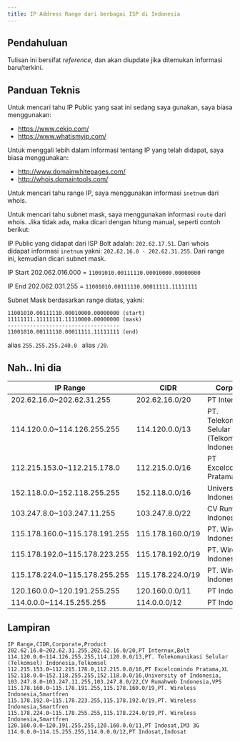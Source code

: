 ```yaml
---
title: IP Address Range dari berbagai ISP di Indonesia
---
```


## Pendahuluan

Tulisan ini bersifat *reference*, dan akan diupdate jika ditemukan informasi baru/terkini. 

## Panduan Teknis

Untuk mencari tahu IP Public yang saat ini sedang saya gunakan, saya biasa menggunakan:

 - https://www.cekip.com/
 - https://www.whatismyip.com/

Untuk menggali lebih dalam informasi tentang IP yang telah didapat, saya biasa menggunakan:

 - http://www.domainwhitepages.com/
 - http://whois.domaintools.com/
 
Untuk mencari tahu range IP, saya menggunakan informasi `inetnum` dari whois. 

Untuk mencari tahu subnet mask, saya menggunakan informasi `route` dari whois. Jika tidak ada, maka dicari dengan hitung manual, seperti contoh berikut:

IP Public yang didapat dari ISP Bolt adalah: `202.62.17.51`. Dari whois didapat informasi `inetnum` yakni: 
`202.62.16.0 - 202.62.31.255`. Dari range ini, kemudian dicari subnet mask.

IP Start 202.062.016.000 = `11001010.00111110.00010000.00000000`

IP End 202.062.031.255 = `11001010.00111110.00011111.11111111`

Subnet Mask berdasarkan range diatas, yakni:
```
11001010.00111110.00010000.00000000 (start)
11111111.11111111.11110000.00000000 (mask)
-----------------------------------
11001010.00111110.00011111.11111111 (end)
```
 alias `255.255.255.240.0 ` alias `/20`.
 
## Nah.. Ini dia

| IP Range                      | CIDR             | Corporate                                        | Product   |
|-------------------------------|------------------|--------------------------------------------------|-----------|
| 202.62.16.0~202.62.31.255     | 202.62.16.0/20   | PT Internux                                      | Bolt      |
| 114.120.0.0~114.126.255.255   | 114.120.0.0/13   | PT. Telekomunikasi Selular (Telkomsel) Indonesia | Telkomsel |
| 112.215.153.0~112.215.178.0   | 112.215.0.0/16   | PT Excelcomindo Pratama                          | XL        |
| 152.118.0.0~152.118.255.255   | 152.118.0.0/16   | University of Indonesia                          |           |
| 103.247.8.0~103.247.11.255    | 103.247.8.0/22   | CV Rumahweb Indonesia                            | VPS       |
| 115.178.160.0~115.178.191.255 | 115.178.160.0/19 | PT. Wireless Indonesia                           | Smartfren |
| 115.178.192.0~115.178.223.255 | 115.178.192.0/19 | PT. Wireless Indonesia                           | Smartfren |
| 115.178.224.0~115.178.255.255 | 115.178.224.0/19 | PT. Wireless Indonesia                           | Smartfren |
| 120.160.0.0~120.191.255.255   | 120.160.0.0/11   | PT Indosat                                       | IM3 3G    |
| 114.0.0.0~114.15.255.255      | 114.0.0.0/12     | PT Indosat                                       | Indosat   |

## Lampiran

```
IP Range,CIDR,Corporate,Product
202.62.16.0~202.62.31.255,202.62.16.0/20,PT Internux,Bolt
114.120.0.0~114.126.255.255,114.120.0.0/13,PT. Telekomunikasi Selular (Telkomsel) Indonesia,Telkomsel
112.215.153.0~112.215.178.0,112.215.0.0/16,PT Excelcomindo Pratama,XL
152.118.0.0~152.118.255.255,152.118.0.0/16,University of Indonesia,
103.247.8.0~103.247.11.255,103.247.8.0/22,CV Rumahweb Indonesia,VPS
115.178.160.0~115.178.191.255,115.178.160.0/19,PT. Wireless Indonesia,Smartfren
115.178.192.0~115.178.223.255,115.178.192.0/19,PT. Wireless Indonesia,Smartfren
115.178.224.0~115.178.255.255,115.178.224.0/19,PT. Wireless Indonesia,Smartfren
120.160.0.0~120.191.255.255,120.160.0.0/11,PT Indosat,IM3 3G
114.0.0.0~114.15.255.255,114.0.0.0/12,PT Indosat,Indosat
```